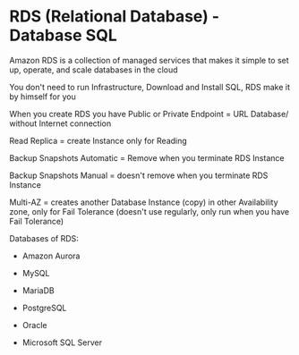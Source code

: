 # RDS (Relational Database) - Database SQL
Amazon RDS is a collection of managed services that makes it simple to set up, operate, and scale databases in the cloud

You don't need to run Infrastructure, Download and Install SQL, RDS make it by himself for you

When you create RDS you have Public or Private Endpoint = URL Database/ without Internet connection

Read Replica = create Instance only for Reading

Backup Snapshots Automatic = Remove when you terminate RDS Instance

Backup Snapshots Manual = doesn't remove when you terminate RDS Instance

Multi-AZ = creates another Database Instance (copy) in other Availability zone, only for Fail Tolerance (doesn't use regularly, only run when you have Fail Tolerance)

Databases of RDS:

- Amazon Aurora

- MySQL

- MariaDB

- PostgreSQL

- Oracle

- Microsoft SQL Server

